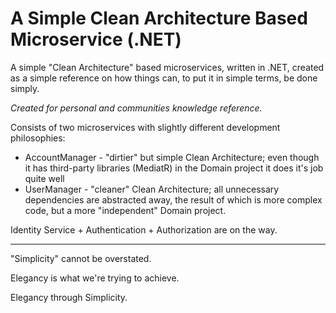 # A Simple Clean Architecture Based Microservice (.NET)
A simple "Clean Architecture" based microservices, written in .NET, created as a simple reference on how things can, to put it in simple terms, be done simply.

<i>Created for personal and communities knowledge reference.</i>

Consists of two microservices with slightly different development philosophies:
- AccountManager - "dirtier" but simple Clean Architecture; even though it has third-party libraries (MediatR) in the Domain project it does it's job quite well 
- UserManager - "cleaner" Clean Architecture; all unnecessary dependencies are abstracted away, the result of which is more complex code, but a more "independent" Domain project.

Identity Service + Authentication + Authorization are on the way.

-----------------------------------------------------------------------------------------------------------------------------------------------
"Simplicity" cannot be overstated.

Elegancy is what we're trying to achieve.

Elegancy through Simplicity.
